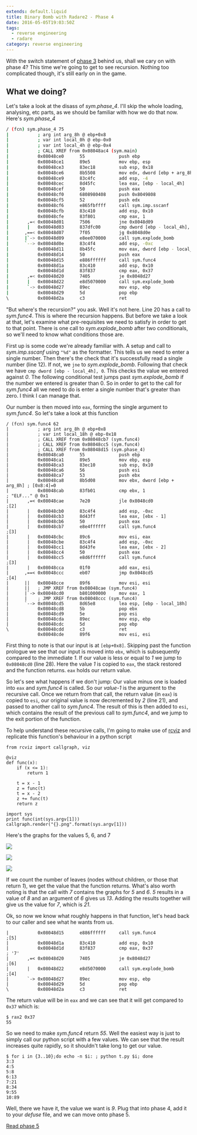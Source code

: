 ```yaml
---
extends: default.liquid
title: Binary Bomb with Radare2 - Phase 4
date: 2016-05-05T19:03:50Z
tags:
  - reverse engineering
  - radare
category: reverse engineering
---
```


With the switch statement of [phase 3](https://unlogic.co.uk/2016/04/27/binary-bomb-with-radare2-phase-3/) behind us, shall we cary on with phase 4? This time we're going to get to see recursion. Nothing too complicated though, it's still early on in the game.

## What we doing?

Let's take a look at the disass of _sym.phase_4_. I'll skip the whole loading, analysing, etc parts, as we should be familiar with how we do that now. Here's _sym.phase_4_

```bash
/ (fcn) sym.phase_4 75
|           ; arg int arg_8h @ ebp+0x8
|           ; var int local_0h @ ebp-0x0
|           ; var int local_4h @ ebp-0x4
|           ; CALL XREF from 0x08048ac4 (sym.main)
|           0x08048ce0      55             push ebp
|           0x08048ce1      89e5           mov ebp, esp
|           0x08048ce3      83ec18         sub esp, 0x18
|           0x08048ce6      8b5508         mov edx, dword [ebp + arg_8h] ; [0x8:4]=0
|           0x08048ce9      83c4fc         add esp, -4
|           0x08048cec      8d45fc         lea eax, [ebp - local_4h]
|           0x08048cef      50             push eax
|           0x08048cf0      6808980408     push 0x8049808              ; "%d" @ 0x8049808
|           0x08048cf5      52             push edx
|           0x08048cf6      e865fbffff     call sym.imp.sscanf
|           0x08048cfb      83c410         add esp, 0x10
|           0x08048cfe      83f801         cmp eax, 1
|       ,=< 0x08048d01      7506           jne 0x8048d09
|       |   0x08048d03      837dfc00       cmp dword [ebp - local_4h], 0
|      ,==< 0x08048d07      7f05           jg 0x8048d0e
|      |`-> 0x08048d09      e8ee070000     call sym.explode_bomb
|      `--> 0x08048d0e      83c4f4         add esp, -0xc
|           0x08048d11      8b45fc         mov eax, dword [ebp - local_4h]
|           0x08048d14      50             push eax
|           0x08048d15      e886ffffff     call sym.func4
|           0x08048d1a      83c410         add esp, 0x10
|           0x08048d1d      83f837         cmp eax, 0x37               ; '7'
|       ,=< 0x08048d20      7405           je 0x8048d27
|       |   0x08048d22      e8d5070000     call sym.explode_bomb
|       `-> 0x08048d27      89ec           mov esp, ebp
|           0x08048d29      5d             pop ebp
\           0x08048d2a      c3             ret
```

"But where's the recursion?" you ask. Well it's not here. Line 20 has a call to _sym.func4_. This is where the recursion happens. But before we take a look at that, let's examine what pre-requisites we need to satisfy in order to get to that point. There is one call to _sym.explode_bomb_ after two conditionals, so we'll need to know what conditions those are.

First up is some code we're already familiar with. A setup and call to _sym.imp.sscanf_ using `"%d"` as the formatter. This tells us we need to enter a single number. Then there's the check that it's successfully read a single number (line 12). If not, we `jne` to _sym.explode_bomb_. Following that check we have `cmp dword [ebp - local_4h], 0`. This checks the value we entered against _0_. The following conditional test jumps past _sym.explode_bomb_ if the number we entered is greater than 0. So in order to get to the call for _sym.func4_ all we need to do is enter a single number that's greater than zero. I think I can manage that.

Our number is then moved into `eax`, forming the single argument to _sym.func4_. So let's take a look at this function

```sourceCode
/ (fcn) sym.func4 62
|           ; arg int arg_8h @ ebp+0x8
|           ; var int local_18h @ ebp-0x18
|           ; CALL XREF from 0x08048cb7 (sym.func4)
|           ; CALL XREF from 0x08048cc5 (sym.func4)
|           ; CALL XREF from 0x08048d15 (sym.phase_4)
|           0x08048ca0      55             push ebp
|           0x08048ca1      89e5           mov ebp, esp
|           0x08048ca3      83ec10         sub esp, 0x10
|           0x08048ca6      56             push esi
|           0x08048ca7      53             push ebx
|           0x08048ca8      8b5d08         mov ebx, dword [ebp + arg_8h] ; [0x8:4]=0
|           0x08048cab      83fb01         cmp ebx, 1                  ; "ELF..." @ 0x1
|       ,=< 0x08048cae      7e20           jle 0x8048cd0               ;[2]
|       |   0x08048cb0      83c4f4         add esp, -0xc
|       |   0x08048cb3      8d43ff         lea eax, [ebx - 1]
|       |   0x08048cb6      50             push eax
|       |   0x08048cb7      e8e4ffffff     call sym.func4              ;[3]
|       |   0x08048cbc      89c6           mov esi, eax
|       |   0x08048cbe      83c4f4         add esp, -0xc
|       |   0x08048cc1      8d43fe         lea eax, [ebx - 2]
|       |   0x08048cc4      50             push eax
|       |   0x08048cc5      e8d6ffffff     call sym.func4              ;[3]
|       |   0x08048cca      01f0           add eax, esi
|      ,==< 0x08048ccc      eb07           jmp 0x8048cd5               ;[4]
|      ||   0x08048cce      89f6           mov esi, esi
|      ||   ; JMP XREF from 0x08048cae (sym.func4)
|      |`-> 0x08048cd0      b801000000     mov eax, 1
|      |    ; JMP XREF from 0x08048ccc (sym.func4)
|      `--> 0x08048cd5      8d65e8         lea esp, [ebp - local_18h]
|           0x08048cd8      5b             pop ebx
|           0x08048cd9      5e             pop esi
|           0x08048cda      89ec           mov esp, ebp
|           0x08048cdc      5d             pop ebp
\           0x08048cdd      c3             ret
            0x08048cde      89f6           mov esi, esi
```

First thing to note is that our input is at `[ebp+0x8]`. Skipping past the function prologue we see that our input is moved into `ebx`, which is subsequently compared to the immediate _1_. If our value is less or equal to _1_ we jump to `0x08048cd0` (line 28). Here the value _1_ is copied to `eax`, the stack restored and the function returns. `eax` holds our return value.

So let's see what happens if we don't jump: Our value minus one is loaded into `eax` and _sym.func4_ is called. So our _value-1_ is the argument to the recursive call. Once we return from that call, the return value (in `eax`) is copied to `esi`, our original value is now decremented by _2_ (line 21), and passed to another call to _sym.func4_. The result of this is then added to `esi`, which contains the result of the previous call to _sym.func4_, and we jump to the exit portion of the function.

To help understand these recursive calls, I'm going to make use of [rcviz](https://github.com/carlsborg/rcviz) and replicate this function's behaviour in a python script

```sourceCode
from rcviz import callgraph, viz

@viz
def func(x):
    if (x <= 1):
        return 1

    t = x - 1
    z = func(t)
    t = x - 2
    z += func(t)
    return z

import sys
print func(int(sys.argv[1]))
callgraph.render("{}.png".format(sys.argv[1]))
```

Here's the graphs for the values 5, 6, and 7

![](/images/5.png)

![](/images/6.png)

![](/images/7.png)

If we count the number of leaves (nodes without children, or those that return _1_), we get the value that the function returns. What's also worth noting is that the call with _7_ contains the graphs for _5_ and _6_. _5_ results in a value of _8_ and an argument of _6_ gives us _13_. Adding the results together will give us the value for _7_, which is _21_.

Ok, so now we know what roughly happens in that function, let's head back to our caller and see what he wants from us.

```sourceCode
|           0x08048d15      e886ffffff     call sym.func4              ;[5]
|           0x08048d1a      83c410         add esp, 0x10
|           0x08048d1d      83f837         cmp eax, 0x37               ; '7'
|       ,=< 0x08048d20      7405           je 0x8048d27                ;[6]
|       |   0x08048d22      e8d5070000     call sym.explode_bomb       ;[4]
|       `-> 0x08048d27      89ec           mov esp, ebp
|           0x08048d29      5d             pop ebp
\           0x08048d2a      c3             ret
```

The return value will be in `eax` and we can see that it will get compared to `0x37` which is:

```sourceCode
$ rax2 0x37
55
```

So we need to make _sym.func4_ return _55_. Well the easiest way is just to simply call our python script with a few values. We can see that the result increases quite rapidly, so it shouldn't take long to get our value.

```sourceCode
$ for i in {3..10};do echo -n $i: ; python t.py $i; done
3:3
4:5
5:8
6:13
7:21
8:34
9:55
10:89
```

Well, there we have it, the value we want is _9_. Plug that into phase 4, add it to your _defuse_ file, and we can move onto phase 5.

[Read phase 5](/2016/05/12/binary-bomb-with-radare2-phase-5/)
